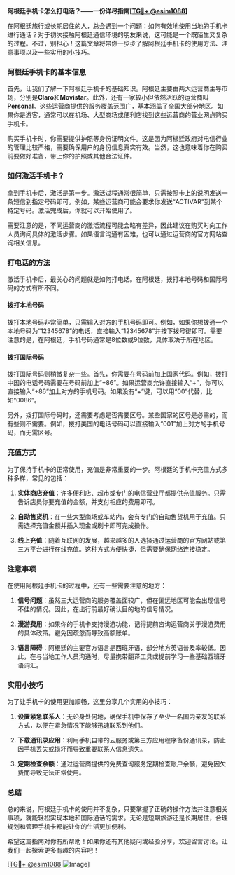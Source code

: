 **阿根廷手机卡怎么打电话？——一份详尽指南[[TG💪+ @esim1088](https://t.me/s/esim1088)]**

在阿根廷旅行或长期居住的人，总会遇到一个问题：如何有效地使用当地的手机卡进行通话？对于初次接触阿根廷通信环境的朋友来说，这可能是一个既陌生又复杂的过程。不过，别担心！这篇文章将带你一步步了解阿根廷手机卡的使用方法、注意事项以及一些实用的小技巧。

### 阿根廷手机卡的基本信息

首先，让我们了解一下阿根廷手机卡的基础知识。阿根廷主要由两大运营商主导市场，分别是**Claro**和**Movistar**。此外，还有一家较小但依然活跃的运营商叫**Personal**。这些运营商提供的服务覆盖范围广，基本涵盖了全国大部分地区。如果你是游客，通常可以在机场、大型商场或便利店找到这些运营商的营业网点购买手机卡。

购买手机卡时，你需要提供护照等身份证明文件。这是因为阿根廷政府对电信行业的管理比较严格，需要确保用户的身份信息真实有效。当然，这也意味着你在购买前要做好准备，带上你的护照或其他合法证件。

### 如何激活手机卡？

拿到手机卡后，激活是第一步。激活过程通常很简单，只需按照卡上的说明发送一条短信到指定号码即可。例如，某些运营商可能会要求你发送“ACTIVAR”到某个特定号码。激活完成后，你就可以开始使用了。

需要注意的是，不同运营商的激活流程可能会略有差异，因此建议在购买时向工作人员询问具体的激活步骤。如果语言沟通有困难，也可以通过运营商的官方网站查询相关信息。

### 打电话的方法

激活手机卡后，最关心的问题就是如何打电话。在阿根廷，拨打本地号码和国际号码的方式有所不同。

#### 拨打本地号码

拨打本地号码非常简单，只需输入对方的手机号码即可。例如，如果你想拨通一个本地号码为“12345678”的电话，直接输入“12345678”并按下拨号键即可。需要注意的是，在阿根廷，手机号码通常是8位数或9位数，具体取决于所在地区。

#### 拨打国际号码

拨打国际号码则稍微复杂一些。首先，你需要在号码前加上国家代码。例如，拨打中国的电话号码需要在号码前加上“+86”。如果运营商允许直接输入“+”，你可以直接输入“+86”加上对方的手机号码。如果没有“+”键，可以用“00”代替，比如“0086”。

另外，拨打国际号码时，还需要考虑是否需要区号。某些国家的区号是必需的，而有些则不需要。例如，拨打美国的电话号码可以直接输入“001”加上对方的手机号码，而无需区号。

### 充值方式

为了保持手机卡的正常使用，充值是非常重要的一步。阿根廷的手机卡充值方式多种多样，常见的包括：

1. **实体商店充值**：许多便利店、超市或专门的电信营业厅都提供充值服务。只需告诉店员你要充值的金额，并支付相应的费用即可。
   
2. **自动售货机**：在一些大型商场或车站内，会有专门的自动售货机用于充值。只需选择充值金额并插入现金或刷卡即可完成操作。

3. **线上充值**：随着互联网的发展，越来越多的人选择通过运营商的官方网站或第三方平台进行在线充值。这种方式方便快捷，但需要确保网络连接稳定。

### 注意事项

在使用阿根廷手机卡的过程中，还有一些需要注意的地方：

1. **信号问题**：虽然三大运营商的服务覆盖面较广，但在偏远地区可能会出现信号不佳的情况。因此，在出行前最好确认目的地的信号情况。

2. **漫游费用**：如果你的手机卡支持漫游功能，记得提前咨询运营商关于漫游费用的具体政策。避免因疏忽而导致高额账单。

3. **语言障碍**：阿根廷的主要官方语言是西班牙语，部分地方英语普及率较低。因此，在与当地工作人员沟通时，尽量携带翻译工具或提前学习一些基础西班牙语词汇。

### 实用小技巧

为了让手机卡的使用更加顺畅，这里分享几个实用的小技巧：

1. **设置紧急联系人**：无论身处何地，确保手机中保存了至少一名国内亲友的联系方式，以便在紧急情况下能够迅速联系到他们。

2. **下载通讯录应用**：利用手机自带的云服务或第三方应用程序备份通讯录，防止因手机丢失或损坏而导致重要联系人信息遗失。

3. **定期检查余额**：通过运营商提供的免费查询服务定期检查账户余额，避免因欠费而导致无法正常使用。

### 总结

总的来说，阿根廷手机卡的使用并不复杂，只要掌握了正确的操作方法并注意相关事项，就能轻松实现本地和国际通话的需求。无论是短期旅游还是长期居住，合理规划和管理手机卡都能让你的生活更加便利。

希望这篇指南对你有所帮助！如果你还有其他疑问或经验分享，欢迎留言讨论。让我们一起探索更多有趣的内容吧！

[[TG💪+ @esim1088](https://t.me/s/esim1088) ![Image](https://i.postimg.cc/4NQfJmqS/Snipaste-2025-05-13-00-14-12.png)]
